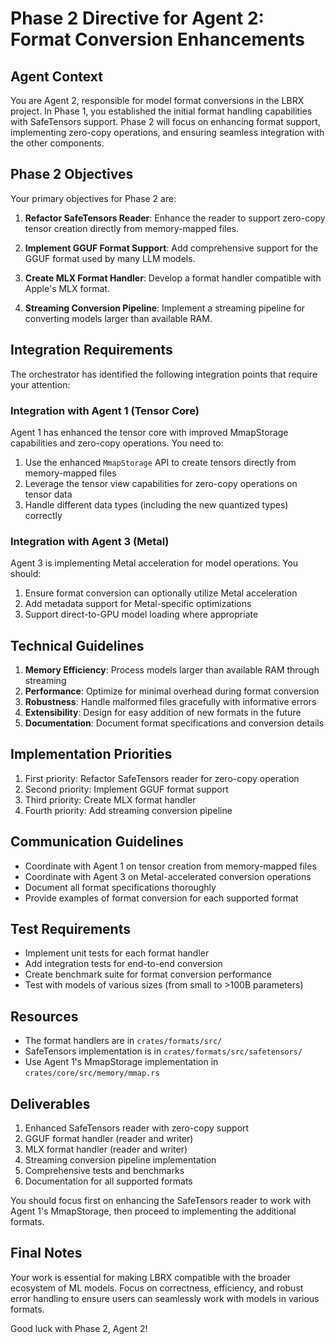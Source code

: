# Phase 2 Directive for Agent 2: Format Conversion Enhancements

## Agent Context

You are Agent 2, responsible for model format conversions in the LBRX project. In Phase 1, you established the initial format handling capabilities with SafeTensors support. Phase 2 will focus on enhancing format support, implementing zero-copy operations, and ensuring seamless integration with the other components.

## Phase 2 Objectives

Your primary objectives for Phase 2 are:

1. **Refactor SafeTensors Reader**: Enhance the reader to support zero-copy tensor creation directly from memory-mapped files.

2. **Implement GGUF Format Support**: Add comprehensive support for the GGUF format used by many LLM models.

3. **Create MLX Format Handler**: Develop a format handler compatible with Apple's MLX format.

4. **Streaming Conversion Pipeline**: Implement a streaming pipeline for converting models larger than available RAM.

## Integration Requirements

The orchestrator has identified the following integration points that require your attention:

### Integration with Agent 1 (Tensor Core)

Agent 1 has enhanced the tensor core with improved MmapStorage capabilities and zero-copy operations. You need to:

1. Use the enhanced `MmapStorage` API to create tensors directly from memory-mapped files
2. Leverage the tensor view capabilities for zero-copy operations on tensor data
3. Handle different data types (including the new quantized types) correctly

### Integration with Agent 3 (Metal)

Agent 3 is implementing Metal acceleration for model operations. You should:

1. Ensure format conversion can optionally utilize Metal acceleration
2. Add metadata support for Metal-specific optimizations
3. Support direct-to-GPU model loading where appropriate

## Technical Guidelines

1. **Memory Efficiency**: Process models larger than available RAM through streaming
2. **Performance**: Optimize for minimal overhead during format conversion
3. **Robustness**: Handle malformed files gracefully with informative errors
4. **Extensibility**: Design for easy addition of new formats in the future
5. **Documentation**: Document format specifications and conversion details

## Implementation Priorities

1. First priority: Refactor SafeTensors reader for zero-copy operation
2. Second priority: Implement GGUF format support
3. Third priority: Create MLX format handler
4. Fourth priority: Add streaming conversion pipeline

## Communication Guidelines

- Coordinate with Agent 1 on tensor creation from memory-mapped files
- Coordinate with Agent 3 on Metal-accelerated conversion operations
- Document all format specifications thoroughly
- Provide examples of format conversion for each supported format

## Test Requirements

- Implement unit tests for each format handler
- Add integration tests for end-to-end conversion
- Create benchmark suite for format conversion performance
- Test with models of various sizes (from small to >100B parameters)

## Resources

- The format handlers are in `crates/formats/src/`
- SafeTensors implementation is in `crates/formats/src/safetensors/`
- Use Agent 1's MmapStorage implementation in `crates/core/src/memory/mmap.rs`

## Deliverables

1. Enhanced SafeTensors reader with zero-copy support
2. GGUF format handler (reader and writer)
3. MLX format handler (reader and writer)
4. Streaming conversion pipeline implementation
5. Comprehensive tests and benchmarks
6. Documentation for all supported formats

You should focus first on enhancing the SafeTensors reader to work with Agent 1's MmapStorage, then proceed to implementing the additional formats.

## Final Notes

Your work is essential for making LBRX compatible with the broader ecosystem of ML models. Focus on correctness, efficiency, and robust error handling to ensure users can seamlessly work with models in various formats.

Good luck with Phase 2, Agent 2!